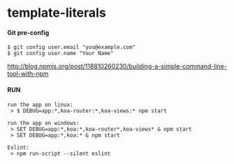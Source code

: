 # template-literals

#### Git pre-config

```
$ git config user.email "you@example.com"
$ git config user.name "Your Name"
```

http://blog.npmjs.org/post/118810260230/building-a-simple-command-line-tool-with-npm

#### RUN

```
run the app on linux:
 > $ DEBUG=app:*,koa-router:*,koa-views:* npm start

run the app on windows:
 > SET DEBUG=app:*,koa:*,koa-router*,koa-views* & npm start
 > SET DEBUG=app:*,koa:* & npm start

Eslint:
 > npm run-script --silent eslint
```
